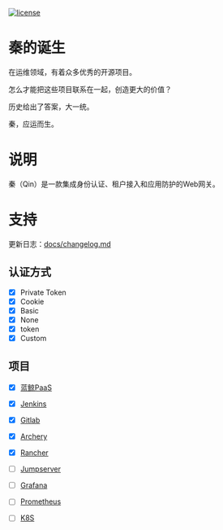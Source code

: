 
[![license](https://img.shields.io/badge/license-MIT-brightgreen.svg?style=flat)](https://github.com/CyberWon/Qin/blob/main/LICENSE)


# 秦的诞生

在运维领域，有着众多优秀的开源项目。

怎么才能把这些项目联系在一起，创造更大的价值？

历史给出了答案，大一统。

秦，应运而生。

# 说明

秦（Qin）是一款集成身份认证、租户接入和应用防护的Web网关。

# 支持

更新日志：[docs/changelog.md](docs/changelog.md)

## 认证方式
- [x] Private Token
- [x] Cookie
- [x] Basic
- [x] None
- [x] token
- [x] Custom

## 项目

- [x] [蓝鲸PaaS](https://github.com/CyberWon/bk-PaaS)
- [x] [Jenkins](https://github.com/jenkinsci/jenkins)
- [x] [Gitlab](https://github.com/gitlabhq/gitlabhq)
- [x] [Archery](https://github.com/CyberWon/Archery)
- [x] [Rancher](https://github.com/rancher/rancher)
- [ ] [Jumpserver](https://github.com/jumpserver/jumpserver)
- [ ] [Grafana](https://github.com/grafana/grafana)
- [ ] [Prometheus](https://github.com/prometheus/prometheus)
- [ ] [K8S](https://github.com/kubernetes/kubernetes)

